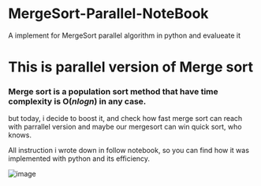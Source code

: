 # MergeSort-Parallel-NoteBook
A implement for MergeSort parallel algorithm in python and evalueate it 
# This is parallel version of Merge sort 
### Merge sort is a population sort method that have time complexity is O($nlogn$) in any case.
but today, i decide to boost it, and check how fast merge sort can reach with parrallel version and maybe our mergesort can win quick sort, who knows. 

All instruction i wrote down in follow notebook, so you can find how it was implemented with python and its efficiency.


![image](https://user-images.githubusercontent.com/105123355/224723289-977c2ba3-2ff0-4930-b32e-03740421e79c.png)

